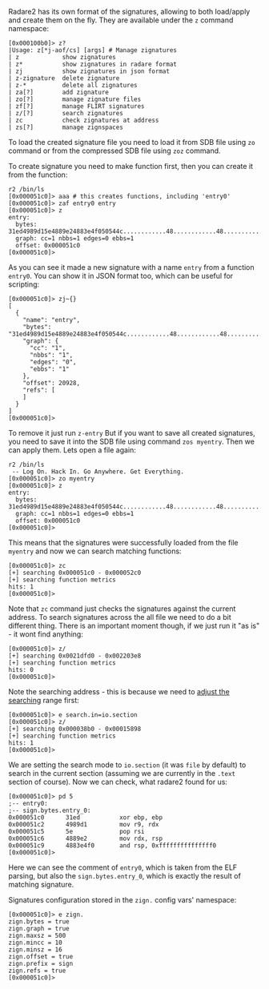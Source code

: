 Radare2 has its own format of the signatures, allowing to both load/apply and
create them on the fly. They are available under the `z` command namespace:
```
[0x000100b0]> z?
|Usage: z[*j-aof/cs] [args] # Manage zignatures
| z            show zignatures
| z*           show zignatures in radare format
| zj           show zignatures in json format
| z-zignature  delete zignature
| z-*          delete all zignatures
| za[?]        add zignature
| zo[?]        manage zignature files
| zf[?]        manage FLIRT signatures
| z/[?]        search zignatures
| zc           check zignatures at address
| zs[?]        manage zignspaces
```

To load the created signature file you need to load it from SDB file using `zo` command or
from the compressed SDB file using `zoz` command.

To create signature you need to make function first, then you can create it from the function:
```
r2 /bin/ls
[0x000051c0]> aaa # this creates functions, including 'entry0'
[0x000051c0]> zaf entry0 entry
[0x000051c0]> z
entry:
  bytes: 31ed4989d15e4889e24883e4f050544c............48............48............ff..........f4
  graph: cc=1 nbbs=1 edges=0 ebbs=1
  offset: 0x000051c0
[0x000051c0]>
```
As you can see it made a new signature with a name `entry` from a function `entry0`.
You can show it in JSON format too, which can be useful for scripting:
```
[0x000051c0]> zj~{}
[
  {
    "name": "entry",
    "bytes": "31ed4989d15e4889e24883e4f050544c............48............48............ff..........f4",
    "graph": {
      "cc": "1",
      "nbbs": "1",
      "edges": "0",
      "ebbs": "1"
    },
    "offset": 20928,
    "refs": [
    ]
  }
]
[0x000051c0]>
```
To remove it just run `z-entry`
But if you want to save all created signatures, you need to save it into the SDB file using command
`zos myentry`.
Then we can apply them. Lets open a file again:
```
r2 /bin/ls
 -- Log On. Hack In. Go Anywhere. Get Everything.
[0x000051c0]> zo myentry
[0x000051c0]> z
entry:
  bytes: 31ed4989d15e4889e24883e4f050544c............48............48............ff..........f4
  graph: cc=1 nbbs=1 edges=0 ebbs=1
  offset: 0x000051c0
[0x000051c0]>
```
This means that the signatures were successfully loaded from the file `myentry` and now we can
search matching functions:
```
[0x000051c0]> zc
[+] searching 0x000051c0 - 0x000052c0
[+] searching function metrics
hits: 1
[0x000051c0]>
```
Note that `zc` command just checks the signatures against the current address.
To search signatures across the all file we need to do a bit different thing.
There is an important moment though, if we just run it "as is" - it wont find anything:
```
[0x000051c0]> z/
[+] searching 0x0021dfd0 - 0x002203e8
[+] searching function metrics
hits: 0
[0x000051c0]>
```
Note the searching address - this is because we need to [adjust the searching](../search_bytes/configurating_the_search.md) range first:
```
[0x000051c0]> e search.in=io.section
[0x000051c0]> z/
[+] searching 0x000038b0 - 0x00015898
[+] searching function metrics
hits: 1
[0x000051c0]>
```
We are setting the search mode to `io.section` (it was `file` by default) to search in the current
section (assuming we are currently in the `.text` section of course).
Now we can check, what radare2 found for us:
```
[0x000051c0]> pd 5
;-- entry0:
;-- sign.bytes.entry_0:
0x000051c0      31ed           xor ebp, ebp
0x000051c2      4989d1         mov r9, rdx
0x000051c5      5e             pop rsi
0x000051c6      4889e2         mov rdx, rsp
0x000051c9      4883e4f0       and rsp, 0xfffffffffffffff0
[0x000051c0]>
```
Here we can see the comment of `entry0`, which is taken from the ELF parsing, but also the
`sign.bytes.entry_0`, which is exactly the result of matching signature.

Signatures configuration stored in the `zign.` config vars' namespace:
```
[0x000051c0]> e zign.
zign.bytes = true
zign.graph = true
zign.maxsz = 500
zign.mincc = 10
zign.minsz = 16
zign.offset = true
zign.prefix = sign
zign.refs = true
[0x000051c0]>
```

